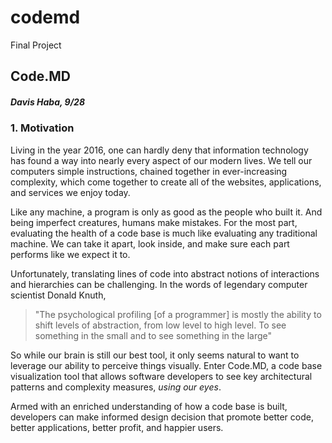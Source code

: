 # codemd
Final Project

## Code.MD
##### Davis Haba, 9/28

### 1. Motivation

Living in the year 2016, one can hardly deny that information technology has found
a way into nearly every aspect of our modern lives. We tell our computers simple instructions,
chained together in ever-increasing complexity, which come together to create all
of the websites, applications, and services we enjoy today.

Like any machine, a program is only as good as the people who built it.
And being imperfect creatures, humans make mistakes. For the most part, evaluating
the health of a code base is much like evaluating any traditional machine. We can
take it apart, look inside, and make sure each part performs like we expect it to.

Unfortunately, translating lines of code into abstract notions of interactions and hierarchies
can be challenging. In the words of legendary computer scientist Donald Knuth,
> "The psychological profiling [of a programmer] is mostly the ability to shift levels
> of abstraction, from low level to high level. To see something in the small
> and to see something in the large"

So while our brain is still our best tool, it only seems natural to want to leverage our
ability to perceive things visually. Enter Code.MD, a code base visualization tool
that allows software developers to see key architectural patterns and complexity measures,
 *using our eyes*.

Armed with an enriched understanding of how a code base is built, developers can make
informed design decision that promote better code, better applications, better profit,
and happier users.
